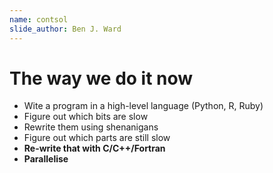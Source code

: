 ```yaml
---
name: contsol
slide_author: Ben J. Ward
---
```

# The way we do it now

- Wite a program in a high-level language (Python, R, Ruby)
- Figure out which bits are slow
- Rewrite them using shenanigans
- Figure out which parts are still slow
- **Re-write that with C/C++/Fortran**
- **Parallelise**
